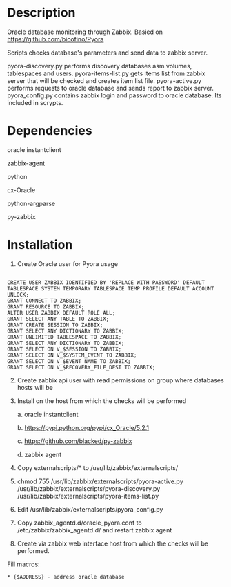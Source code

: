 # Description
Oracle database monitoring through Zabbix.
Basied on https://github.com/bicofino/Pyora

Scripts checks database's parameters and send data to zabbix server.

pyora-discovery.py performs discovery databases asm volumes, tablespaces and users.
pyora-items-list.py gets items list from zabbix server that will be checked and creates item list file.
pyora-active.py performs requests to oracle database and sends report to zabbix server.
pyora_config.py contains zabbix login and password to oracle database. Its included in scrypts.

# Dependencies
oracle instantclient

zabbix-agent

python

cx-Oracle

python-argparse

py-zabbix


Installation
============
1. Create Oracle user for Pyora usage
<pre><code>
CREATE USER ZABBIX IDENTIFIED BY 'REPLACE WITH PASSWORD' DEFAULT TABLESPACE SYSTEM TEMPORARY TABLESPACE TEMP PROFILE DEFAULT ACCOUNT UNLOCK;
GRANT CONNECT TO ZABBIX;
GRANT RESOURCE TO ZABBIX;
ALTER USER ZABBIX DEFAULT ROLE ALL;
GRANT SELECT ANY TABLE TO ZABBIX;
GRANT CREATE SESSION TO ZABBIX;
GRANT SELECT ANY DICTIONARY TO ZABBIX;
GRANT UNLIMITED TABLESPACE TO ZABBIX;
GRANT SELECT ANY DICTIONARY TO ZABBIX;
GRANT SELECT ON V_$SESSION TO ZABBIX;
GRANT SELECT ON V_$SYSTEM_EVENT TO ZABBIX;
GRANT SELECT ON V_$EVENT_NAME TO ZABBIX;
GRANT SELECT ON V_$RECOVERY_FILE_DEST TO ZABBIX;
</code></pre>

2. Create zabbix api user with read permissions on group where databases hosts will be

3. Install on the host from which the checks will be performed

	a. oracle instantclient

	b. https://pypi.python.org/pypi/cx_Oracle/5.2.1

	c. https://github.com/blacked/py-zabbix
	
	d. zabbix agent

4. Copy externalscripts/* to /usr/lib/zabbix/externalscripts/

5. chmod 755 /usr/lib/zabbix/externalscripts/pyora-active.py /usr/lib/zabbix/externalscripts/pyora-discovery.py /usr/lib/zabbix/externalscripts/pyora-items-list.py

6. Edit /usr/lib/zabbix/externalscripts/pyora_config.py

7. Copy zabbix_agentd.d/oracle_pyora.conf to /etc/zabbix/zabbix_agentd.d/ and restart zabbix agent

8. Create via zabbix web interface host from which the checks will be performed.

Fill macros:

	* {$ADDRESS} - address oracle database	








